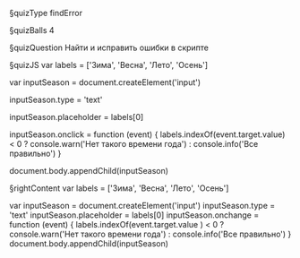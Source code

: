 §quizType
findError

§quizBalls
4

§quizQuestion
Найти и исправить ошибки в скрипте



§quizJS
var labels = ['Зима', 'Весна', 'Лето', 'Осень']

var inputSeason = document.createElement('input')

inputSeason.type = 'text'

inputSeason.placeholder = labels[0]

inputSeason.onclick = function (event) {
  labels.indexOf(event.target.value) < 0
    ? console.warn('Нет такого времени года')
    : console.info('Все правильно')
}

document.body.appendChild(inputSeason)


§rightContent
var labels = ['Зима', 'Весна', 'Лето', 'Осень']

var inputSeason = document.createElement('input')
inputSeason.type = 'text'
inputSeason.placeholder = labels[0]
inputSeason.onchange = function (event) {
  labels.indexOf(event.target.value ) < 0
    ? console.warn('Нет такого времени года')
    : console.info('Все правильно')
}
document.body.appendChild(inputSeason)
